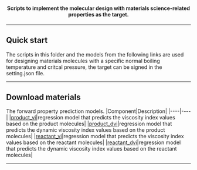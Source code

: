 <h1 align="center">
  
</h1>

<h4 align="center"> Scripts to implement the molecular design with materials science-related properties as the target.</h4>

---
## Quick start

The scripts in this folder and the models from the following links are used for designing materials molecules with a specific normal boiling temperature and critcal pressure, the target can be signed in the setting.json file.

---
## Download materials

The forward property prediction models.
|Component|Description|
|----|----|
|[product_vi](https://figshare.com/ndownloader/files/39489250)|regression model that predicts the viscosity index values based on the product molecules|
|[product_dvi](https://figshare.com/ndownloader/files/39489253)|regression model that predicts the dynamic viscosity index values based on the product molecules|
|[reactant_vi](https://figshare.com/ndownloader/files/39489259)|regression model that predicts the viscosity index values based on the reactant molecules|
|[reactant_dvi](https://figshare.com/ndownloader/files/39489256)|regression model that predicts the dynamic viscosity index values based on the reactant molecules|

---

